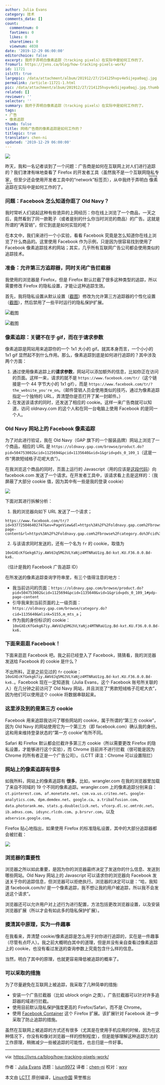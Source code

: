 ```yaml
---
author: Julia Evans
category: 技术
comments_data: []
count:
  commentnum: 0
  favtimes: 0
  likes: 0
  sharetimes: 0
  viewnum: 4038
date: '2019-12-29 06:00:00'
editorchoice: false
excerpt: 我终于弄明白像素追踪（tracking pixels）在实际中是如何工作的了。
fromurl: https://jvns.ca/blog/how-tracking-pixels-work/
id: 11721
islctt: true
largepic: /data/attachment/album/201912/27/214125hvpv4e5ijepa0aqj.jpg
permalink: /article-11721-1.html
pic: /data/attachment/album/201912/27/214125hvpv4e5ijepa0aqj.jpg.thumb.jpg
related: []
reviewer: ''
selector: ''
summary: 我终于弄明白像素追踪（tracking pixels）在实际中是如何工作的了。
tags:
- 广告
- 像素追踪
thumb: false
title: 网络广告商的像素追踪是如何工作的？
titlepic: true
translator: chen-ni
updated: '2019-12-29 06:00:00'
---
```


![](/data/attachment/album/201912/27/214125hvpv4e5ijepa0aqj.jpg)


昨天，我和一名记者谈到了一个问题：广告商是如何在互联网上对人们进行追踪的？我们津津有味地查看了 Firefox 的开发者工具（虽然我不是一个互联网隐私专家，但至少还会使用开发者工具中的“network”标签页），从中我终于弄明白<ruby> 像素追踪 <rt>  tracking pixels </rt></ruby>在实际中是如何工作的了。


### 问题：Facebook 怎么知道你逛了 Old Navy？


我时常听人们说起这种有些诡异的上网经历：你在线上浏览了一个商品，一天之后，竟然看到了同一款靴子（或者是别的什么你当时浏览的商品）的广告。这就是所谓的“再营销”，但它到底是如何实现的呢？


在本文中，我们来进行一个小实验，看看 Facebook 究竟是怎么知道你在线上浏览了什么商品的。这里使用 Facebook 作为示例，只是因为很容易找到使用了 Facebook 像素追踪技术的网站；其实，几乎所有互联网广告公司都会使用类似的追踪技术。


### 准备：允许第三方追踪器，同时关闭广告拦截器


我使用的浏览器是 Firefox，但是 Firefox 默认拦截了很多这种类型的追踪，所以需要修改 Firefox 的隐私设置，才能让这种追踪生效。


首先，我将隐私设置从默认设置（[截图](https://jvns.ca/images/trackers.png)）修改为允许第三方追踪器的个性化设置（[截图](https://jvns.ca/images/firefox-insecure-settings.png)），然后禁用了一些平时运行的隐私保护扩展。


![截图](/data/attachment/album/201912/29/084152xnzxj7sz02ofjujz.png)


![截图](/data/attachment/album/201912/27/214259d0au8h8ujsabahuo.png)


### 像素追踪：关键不在于 gif，而在于请求参数


像素追踪是网站用来追踪你的一个 1x1 大小的 gif。就其本身而言，一个小小的 1x1 gif 显然起不到什么作用。那么，像素追踪到底是如何进行追踪的？其中涉及两个方面：


1. 通过使用像素追踪上的**请求参数**，网站可以添加额外的信息，比如你正在访问的页面。这样一来，请求的就不是 `https://www.facebook.com/tr/`（这个链接是一个 44 字节大小的 1x1 gif），而是 `https://www.facebook.com/tr/?the_website_you're_on`。（邮件营销人员会使用类似的技巧，通过为像素追踪指定一个独特的 URL，弄清楚你是否打开了某一封邮件。）
2. 在发送该请求的同时，还发送了相应的 cookie。这样一来广告商就可以知道，访问 oldnavy.com 的这个人和在同一台电脑上使用 Facebook 的是同一个人。


### Old Navy 网站上的 Facebook 像素追踪


为了对此进行验证，我在 Old Navy（GAP 旗下的一个服装品牌）网站上浏览了一个商品，相应的 URL 是 `https://oldnavy.gap.com/browse/product.do?pid=504753002&cid=1125694&pcid=1135640&vid=1&grid=pds_0_109_1`（这是一件“男款短绒格子花呢大衣”）。


在我浏览这个商品的同时，页面上运行的 Javascript（用的应该是[这段代码](https://developers.facebook.com/docs/facebook-pixel/implementation/)）向 facebook.com 发送了一个请求。在开发者工具中，该请求看上去是这样的：（我屏蔽了大部分 cookie 值，因为其中有一些是我的登录 cookie）


![](/data/attachment/album/201912/27/214301d2dv02d7av0za7j8.png)


下面对其进行拆解分析：


1. 我的浏览器向如下 URL 发送了一个请求；



```
https://www.facebook.com/tr/?id=937725046402747&ev=PageView&dl=https%3A%2F%2Foldnavy.gap.com%2Fbrowse%2Fproduct.do%3Fpid%3D504753002%26cid%3D1125694%26pcid%3Dxxxxxx0%26vid%3D1%26grid%3Dpds_0_109_1%23pdp-page-content&rl=https%3A%2F%2Foldnavy.gap.com%2Fbrowse%2Fcategory.do%3Fcid%3D1135640%26mlink%3D5155%2Cm_mts_a&if=false&ts=1576684838096&sw=1920&sh=1080&v=2.9.15&r=stable&a=tmtealium&ec=0&o=30&fbp=fb.1.1576684798512.1946041422&it=15xxxxxxxxxx4&coo=false&rqm=GET
```
2. 与该请求同时发送的，还有一个名为 `fr` 的 cookie，取值为



```
10oGXEcKfGekg67iy.AWVdJq5MG3VLYaNjz4MTNRaU1zg.Bd-kxt.KU.F36.0.0.Bd-kx6.
```

（估计是我的 Facebook 广告追踪 ID）


在所发送的像素追踪查询字符串里，有三个值得注意的地方：


* 我当前访问的页面：`https://oldnavy.gap.com/browse/product.do?pid=504753002&cid=1125694&pcid=1135640&vid=1&grid=pds_0_109_1#pdp-page-content`
* 引导我来到当前页面的上一级页面：`https://oldnavy.gap.com/browse/category.do?cid=1135640&mlink=5155,m_mts_a`；
* 作为我的身份标识的 cookie：`10oGXEcKfGekg67iy.AWVdJq5MG3VLYaNjz4MTNRaU1zg.Bd-kxt.KU.F36.0.0.Bd-kx6.`


### 下面来逛逛 Facebook！


下面来逛逛 Facebook 吧。我之前已经登入了 Facebook，猜猜看，我的浏览器发送给 Facebook 的 cookie 是什么？


不出所料，正是之前见过的 `fr` cookie：`10oGXEcKfGekg67iy.AWVdJq5MG3VLYaNjz4MTNRaU1zg.Bd-kxt.KU.F36.0.0.Bd-kx6.`。Facebook 现在一定知道我（Julia Evans，这个 Facebook 账号所关联的人）在几分钟之前访问了 Old Navy 网站，并且浏览了“男款短绒格子花呢大衣”，因为他们可以使用这个 cookie 将数据串联起来。


### 这里涉及到的是第三方 cookie


Facebook 用来追踪我访问了哪些网站的 cookie，属于所谓的“第三方 cookie”，因为 Old Navy 的网站使用它为一个第三方（即 facebook.com）确认我的身份。这和用来维持登录状态的“第一方 cookie”有所不同。


Safari 和 Firefox 默认都会拦截许多第三方 cookie（所以需要更改 Firefox 的隐私设置，才能够进行这个实验），而 Chrome 目前并不进行拦截（很可能是因为 Chrome 的所有者正是一个广告公司）。（LCTT 译注：Chrome 可以设置阻拦）


### 网站上的像素追踪有很多


如我所料，网站上的像素追踪有 **很多**。比如，wrangler.com 在我的浏览器里加载了来自不同域的 19 个不同的像素追踪。wrangler.com 上的像素追踪分别来自：`ct.pinterest.com`、`af.monetate.net`、`csm.va.us.criteo.net`、`google-analytics.com`、`dpm.demdex.net`、`google.ca`、`a.tribalfusion.com`、`data.photorank.me`、`stats.g.doubleclick.net`、`vfcorp.dl.sc.omtrdc.net`、`ib.adnxs.com`、`idsync.rlcdn.com`、`p.brsrvr.com`，以及 `adservice.google.com`。


Firefox 贴心地指出，如果使用 Firefox 的标准隐私设置，其中的大部分追踪器都会被拦截：


![](/data/attachment/album/201912/27/214301u097bgg0f8k5wl8j.png)


### 浏览器的重要性


浏览器之所以如此重要，是因为你的浏览器最终决定了发送你的什么信息、发送到哪些网站。Old Navy 网站上的 Javascript 可以请求你的浏览器向 Facebook 发送关于你的追踪信息，但浏览器可以拒绝执行。浏览器的决定可以是：“哈，我知道 facebook.com/tr/ 是一个像素追踪，我不想让我的用户被追踪，所以我不会发送这个请求”。


浏览器还可以允许用户对上述行为进行配置，方法包括更改浏览器设置，以及安装浏览器扩展（所以才会有如此多的隐私保护扩展）。


### 摸清其中原理，实为一件趣事


在我看来，弄清楚 cookie/像素追踪是怎么用于对你进行追踪的，实在是一件趣事（尽管有点吓人）。我之前大概明白其中的道理，但是并没有亲自查看过像素追踪上的 cookie，也没有看过发送的查询参数上究竟包含什么样的信息。


当然，明白了其中的原理，也就更容易降低被追踪的概率了。


### 可以采取的措施


为了尽量避免在互联网上被追踪，我采取了几种简单的措施:


* 安装一个广告拦截器（比如 ublock origin 之类）。广告拦截器可以针对许多追踪器的域进行拦截。
* 使用目前默认隐私保护强度更高的 Firefox/Safari，而不是 Chrome。
* 使用 [Facebook Container](https://addons.mozilla.org/en-CA/firefox/addon/facebook-container/) 这个 Firefox 扩展。该扩展针对 Facebook 进一步采取了防止追踪的措施。


虽然在互联网上被追踪的方式还有很多（尤其是在使用手机应用的时候，因为在这种情况下，你没有和像对浏览器一样的控制程度），但是能够理解这种追踪方法的工作原理，稍微减少一些被追踪的可能性，也总归是一件好事。




---


via: <https://jvns.ca/blog/how-tracking-pixels-work/>


作者：[Julia Evans](https://jvns.ca/) 选题：[lujun9972](https://github.com/lujun9972) 译者：[chen-ni](https://github.com/chen-ni) 校对：[wxy](https://github.com/wxy)


本文由 [LCTT](https://github.com/LCTT/TranslateProject) 原创编译，[Linux中国](https://linux.cn/) 荣誉推出